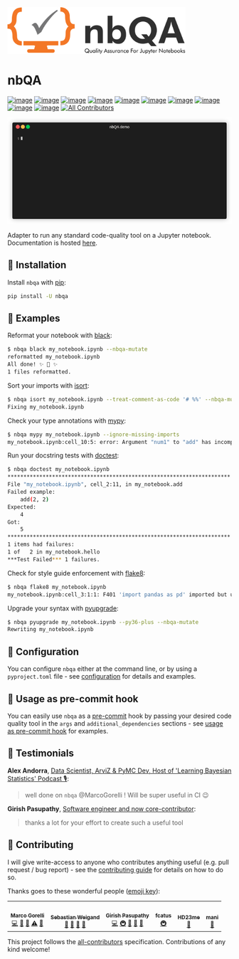 <img src="https://github.com/nbQA-dev/nbQA/raw/master/assets/logo.png" alt="logo" width="400"/>

# nbQA

[![image](https://github.com/nbQA-dev/nbQA/workflows/tox/badge.svg)](https://github.com/nbQA-dev/nbQA/actions?workflow=tox)
[![image](https://codecov.io/gh/nbQA-dev/nbQA/branch/master/graph/badge.svg)](https://codecov.io/gh/nbQA-dev/nbQA)
[![image](https://badge.fury.io/py/nbqa.svg)](https://badge.fury.io/py/nbqa)
[![image](https://readthedocs.org/projects/nbqa/badge/?version=latest)](https://nbqa.readthedocs.io/en/latest/)
[![image](https://img.shields.io/pypi/pyversions/nbqa.svg)](https://pypi.org/project/nbqa/)
[![image](https://img.shields.io/badge/pre--commit-enabled-brightgreen?logo=pre-commit&logoColor=white)](https://github.com/pre-commit/pre-commit)
[![image](http://www.mypy-lang.org/static/mypy_badge.svg)](http://mypy-lang.org/)
[![image](https://interrogate.readthedocs.io/en/latest/_static/interrogate_badge.svg)](https://github.com/econchick/interrogate)
[![image](https://img.shields.io/badge/code%20style-black-000000.svg)](https://github.com/psf/black)
[![image](https://img.shields.io/pypi/dm/nbqa.svg?label=pypi%20downloads&logo=PyPI&logoColor=white)](https://pypistats.org/packages/nbqa)
[![All Contributors](https://img.shields.io/github/all-contributors/nbQA-dev/nbQA)](#contributors)

<p align="center">
    <a href="#readme">
        <img alt="demo" src="https://raw.githubusercontent.com/nbQA-dev/nbQA-demo/master/demo.gif">
    </a>
</p>

Adapter to run any standard code-quality tool on a Jupyter notebook.
Documentation is hosted [here](https://nbqa.readthedocs.io/en/latest/).

## 🎉 Installation

Install `nbqa` with [pip](https://pip.pypa.io):

```bash
pip install -U nbqa
```

## 🚀 Examples

Reformat your notebook with
[black](https://black.readthedocs.io/en/stable/):

```bash
$ nbqa black my_notebook.ipynb --nbqa-mutate
reformatted my_notebook.ipynb
All done! ✨ 🍰 ✨
1 files reformatted.
```

Sort your imports with [isort](https://timothycrosley.github.io/isort/):

```bash
$ nbqa isort my_notebook.ipynb --treat-comment-as-code '# %%' --nbqa-mutate
Fixing my_notebook.ipynb
```

Check your type annotations with [mypy](http://mypy-lang.org/):

```bash
$ nbqa mypy my_notebook.ipynb --ignore-missing-imports
my_notebook.ipynb:cell_10:5: error: Argument "num1" to "add" has incompatible type "str"; expected "int"
```

Run your docstring tests with
[doctest](https://docs.python.org/3/library/doctest.html):

```bash
$ nbqa doctest my_notebook.ipynb
**********************************************************************
File "my_notebook.ipynb", cell_2:11, in my_notebook.add
Failed example:
    add(2, 2)
Expected:
    4
Got:
    5
**********************************************************************
1 items had failures:
1 of   2 in my_notebook.hello
***Test Failed*** 1 failures.
```

Check for style guide enforcement with [flake8](https://flake8.pycqa.org/en/latest/):

```bash
$ nbqa flake8 my_notebook.ipynb
my_notebook.ipynb:cell_3:1:1: F401 'import pandas as pd' imported but unused
```

Upgrade your syntax with [pyupgrade](https://github.com/asottile/pyupgrade):

```bash
$ nbqa pyupgrade my_notebook.ipynb --py36-plus --nbqa-mutate
Rewriting my_notebook.ipynb
```

## 🔧 Configuration

You can configure `nbqa` either at the command line, or by using a `pyproject.toml` file - see
[configuration](https://nbqa.readthedocs.io/en/latest/configuration.html)
for details and examples.

## 👷 Usage as pre-commit hook

You can easily use `nbqa` as a [pre-commit](https://pre-commit.com/) hook by passing your desired
code quality tool in the `args` and `additional_dependencies` sections - see
[usage as pre-commit hook](https://nbqa.readthedocs.io/en/latest/pre-commit.html) for examples.

## 💬 Testimonials

**Alex Andorra**,
[Data Scientist, ArviZ & PyMC Dev, Host of 'Learning Bayesian Statistics' Podcast 🎙️](https://learnbayesstats.anvil.app/):

> well done on `nbqa` @MarcoGorelli ! Will be super useful in CI 😉

**Girish Pasupathy**,
[Software engineer and now core-contributor](https://github.com/girip11):

> thanks a lot for your effort to create such a useful tool

## 👥 Contributing

I will give write-access to anyone who contributes anything useful
(e.g. pull request / bug report) - see the
[contributing guide](https://nbqa.readthedocs.io/en/latest/contributing.html)
for details on how to do so.

Thanks goes to these wonderful people ([emoji key](https://allcontributors.org/docs/en/emoji-key)):

<!-- ALL-CONTRIBUTORS-LIST:START - Do not remove or modify this section -->
<!-- prettier-ignore-start -->
<!-- markdownlint-disable -->
<table>
  <tr>
    <td align="center"><a href="https://github.com/MarcoGorelli"><img src="https://avatars2.githubusercontent.com/u/33491632?v=4" width="100px;" alt=""/><br /><sub><b>Marco Gorelli</b></sub></a><br /><a href="https://github.com/nbQA-dev/nbQA/commits?author=MarcoGorelli" title="Code">💻</a> <a href="#maintenance-MarcoGorelli" title="Maintenance">🚧</a> <a href="https://github.com/nbQA-dev/nbQA/pulls?q=is%3Apr+reviewed-by%3AMarcoGorelli" title="Reviewed Pull Requests">👀</a> <a href="https://github.com/nbQA-dev/nbQA/commits?author=MarcoGorelli" title="Tests">⚠️</a> <a href="#ideas-MarcoGorelli" title="Ideas, Planning, & Feedback">🤔</a></td>
    <td align="center"><a href="https://github.com/s-weigand"><img src="https://avatars2.githubusercontent.com/u/9513634?v=4" width="100px;" alt=""/><br /><sub><b>Sebastian Weigand</b></sub></a><br /><a href="#tool-s-weigand" title="Tools">🔧</a> <a href="https://github.com/nbQA-dev/nbQA/pulls?q=is%3Apr+reviewed-by%3As-weigand" title="Reviewed Pull Requests">👀</a> <a href="https://github.com/nbQA-dev/nbQA/commits?author=s-weigand" title="Documentation">📖</a> <a href="#ideas-s-weigand" title="Ideas, Planning, & Feedback">🤔</a></td>
    <td align="center"><a href="https://github.com/girip11"><img src="https://avatars1.githubusercontent.com/u/5471162?v=4" width="100px;" alt=""/><br /><sub><b>Girish Pasupathy</b></sub></a><br /><a href="https://github.com/nbQA-dev/nbQA/commits?author=girip11" title="Code">💻</a> <a href="#infra-girip11" title="Infrastructure (Hosting, Build-Tools, etc)">🚇</a> <a href="https://github.com/nbQA-dev/nbQA/issues?q=author%3Agirip11" title="Bug reports">🐛</a> <a href="https://github.com/nbQA-dev/nbQA/pulls?q=is%3Apr+reviewed-by%3Agirip11" title="Reviewed Pull Requests">👀</a> <a href="#ideas-girip11" title="Ideas, Planning, & Feedback">🤔</a></td>
    <td align="center"><a href="https://github.com/fcatus"><img src="https://avatars0.githubusercontent.com/u/56323389?v=4" width="100px;" alt=""/><br /><sub><b>fcatus</b></sub></a><br /><a href="#infra-fcatus" title="Infrastructure (Hosting, Build-Tools, etc)">🚇</a></td>
    <td align="center"><a href="https://github.com/HD23me"><img src="https://avatars3.githubusercontent.com/u/68745664?v=4" width="100px;" alt=""/><br /><sub><b>HD23me</b></sub></a><br /><a href="https://github.com/nbQA-dev/nbQA/issues?q=author%3AHD23me" title="Bug reports">🐛</a></td>
    <td align="center"><a href="https://neomatrix369.wordpress.com/about"><img src="https://avatars0.githubusercontent.com/u/1570917?v=4" width="100px;" alt=""/><br /><sub><b>mani</b></sub></a><br /><a href="#ideas-neomatrix369" title="Ideas, Planning, & Feedback">🤔</a></td>
  </tr>
</table>

<!-- markdownlint-enable -->
<!-- prettier-ignore-end -->
<!-- ALL-CONTRIBUTORS-LIST:END -->

This project follows the [all-contributors](https://github.com/all-contributors/all-contributors) specification.
Contributions of any kind welcome!
